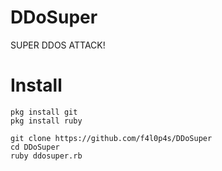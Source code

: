 # DDoSuper
SUPER DDOS ATTACK!

# Install
```
pkg install git 
pkg install ruby

git clone https://github.com/f4l0p4s/DDoSuper
cd DDoSuper
ruby ddosuper.rb
```
